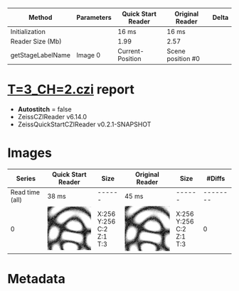 |  Method            | Parameters       | Quick Start Reader | Original Reader | Delta  |
| -------------------|------------------|--------------------|-----------------|------- |
| Initialization     |                  |16 ms|16 ms|        |
| Reader Size (Mb)     |                  |1.99|2.57|        |
| getStageLabelName| Image 0 | Current-Position| Scene position #0| |
# [T=3_CH=2.czi](https://zenodo.org/record/7015307/files/T%3D3_CH%3D2.czi) report
 - **Autostitch** = false
 - ZeissCZIReader v6.14.0
 - ZeissQuickStartCZIReader v0.2.1-SNAPSHOT

# Images 

| Series            | Quick Start Reader | Size | Original Reader | Size | #Diffs |
|-------------------|--------------------|------|-----------------|------|--------|
| Read time (all)   |38 ms|------|45 ms|------|--------|
|0|![T=3_CH=2.quick_true.flat_true.stitch_false.series_0.jpg](T=3_CH=2/T=3_CH=2.quick_true.flat_true.stitch_false.series_0.jpg)|X:256<br>Y:256<br>C:2<br>Z:1<br>T:3|![T=3_CH=2.quick_false.flat_true.stitch_false.series_0.jpg](T=3_CH=2/T=3_CH=2.quick_false.flat_true.stitch_false.series_0.jpg)|X:256<br>Y:256<br>C:2<br>Z:1<br>T:3|0|

# Metadata

